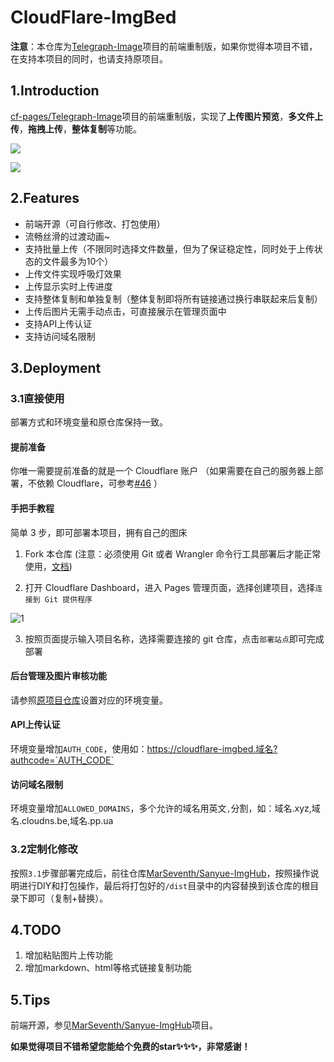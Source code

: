 # CloudFlare-ImgBed

**注意**：本仓库为[Telegraph-Image](https://github.com/cf-pages/Telegraph-Image)项目的前端重制版，如果你觉得本项目不错，在支持本项目的同时，也请支持原项目。

## 1.Introduction

[cf-pages/Telegraph-Image](https://github.com/cf-pages/Telegraph-Image)项目的前端重制版，实现了**上传图片预览**，**多文件上传**，**拖拽上传**，**整体复制**等功能。

![](https://alist.sanyue.site/d/imgbed/202407201643245.png)

![](https://alist.sanyue.site/d/imgbed/202407201643374.png)

## 2.Features

- 前端开源（可自行修改、打包使用）
- 流畅丝滑的过渡动画~
- 支持批量上传（不限同时选择文件数量，但为了保证稳定性，同时处于上传状态的文件最多为10个）
- 上传文件实现呼吸灯效果
- 上传显示实时上传进度
- 支持整体复制和单独复制（整体复制即将所有链接通过换行串联起来后复制）
- 上传后图片无需手动点击，可直接展示在管理页面中
- 支持API上传认证
- 支持访问域名限制

## 3.Deployment

### 3.1直接使用

部署方式和环境变量和原仓库保持一致。

#### 提前准备

你唯一需要提前准备的就是一个 Cloudflare 账户 （如果需要在自己的服务器上部署，不依赖 Cloudflare，可参考[#46](https://github.com/cf-pages/Telegraph-Image/issues/46) ）

#### 手把手教程

简单 3 步，即可部署本项目，拥有自己的图床

1. Fork 本仓库 (注意：必须使用 Git 或者 Wrangler 命令行工具部署后才能正常使用，[文档](https://developers.cloudflare.com/pages/functions/get-started/#deploy-your-function))

2. 打开 Cloudflare Dashboard，进入 Pages 管理页面，选择创建项目，选择`连接到 Git 提供程序`

![1](https://alist.sanyue.site/d/imgbed/202407201047300.png)

3. 按照页面提示输入项目名称，选择需要连接的 git 仓库，点击`部署站点`即可完成部署

#### 后台管理及图片审核功能

请参照[原项目仓库](https://github.com/cf-pages/Telegraph-Image)设置对应的环境变量。

#### API上传认证

环境变量增加`AUTH_CODE`，使用如：https://cloudflare-imgbed.域名?authcode=`AUTH_CODE`

#### 访问域名限制

环境变量增加`ALLOWED_DOMAINS`，多个允许的域名用英文`,`分割，如：域名.xyz,域名.cloudns.be,域名.pp.ua

### 3.2定制化修改

按照`3.1`步骤部署完成后，前往仓库[MarSeventh/Sanyue-ImgHub](https://github.com/MarSeventh/Sanyue-ImgHub?tab=readme-ov-file)，按照操作说明进行DIY和打包操作，最后将打包好的`/dist`目录中的内容替换到该仓库的根目录下即可（复制+替换）。

## 4.TODO

1. 增加粘贴图片上传功能
2. 增加markdown、html等格式链接复制功能

## 5.Tips

前端开源，参见[MarSeventh/Sanyue-ImgHub](https://github.com/MarSeventh/Sanyue-ImgHub?tab=readme-ov-file)项目。

**如果觉得项目不错希望您能给个免费的star✨✨✨，非常感谢！**
